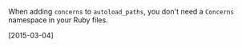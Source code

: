 When adding `concerns` to `autoload_paths`, you don't need a `Concerns` namespace in your Ruby files.

[2015-03-04]
